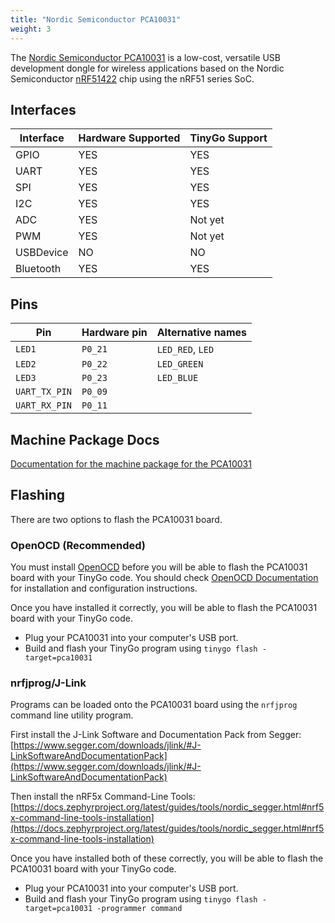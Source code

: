 ```yaml
---
title: "Nordic Semiconductor PCA10031"
weight: 3
---
```


The [Nordic Semiconductor PCA10031](https://www.nordicsemi.com/eng/Products/nRF51-Dongle) is a low-cost, versatile USB development dongle for wireless applications based on the Nordic Semiconductor [nRF51422](https://www.nordicsemi.com/eng/Products/ANT/nRF51422) chip using the nRF51 series SoC.

## Interfaces

| Interface | Hardware Supported | TinyGo Support |
| --------- | ------------- | ----- |
| GPIO      | YES | YES |
| UART      | YES | YES |
| SPI       | YES | YES |
| I2C       | YES | YES |
| ADC       | YES | Not yet |
| PWM       | YES | Not yet |
| USBDevice | NO  | NO  |
| Bluetooth | YES | YES |

## Pins

| Pin               | Hardware pin | Alternative names |
| ----------------- | ------------ | ----------------- |
| `LED1`            | `P0_21`      | `LED_RED`, `LED`  |
| `LED2`            | `P0_22`      | `LED_GREEN`       |
| `LED3`            | `P0_23`      | `LED_BLUE`        |
| `UART_TX_PIN`     | `P0_09`      |                   |
| `UART_RX_PIN`     | `P0_11`      |                   |

## Machine Package Docs

[Documentation for the machine package for the PCA10031](../machine/pca10031)

## Flashing

There are two options to flash the PCA10031 board.

### OpenOCD (Recommended)

You must install [OpenOCD](http://openocd.org/) before you will be able to flash the PCA10031 board with your TinyGo code.
You should check [OpenOCD Documentation](http://openocd.org/Documentation) for installation and configuration instructions.

Once you have installed it correctly, you will be able to flash the PCA10031 board with your TinyGo code.

- Plug your PCA10031 into your computer's USB port.
- Build and flash your TinyGo program using `tinygo flash -target=pca10031`

### nrfjprog/J-Link

Programs can be loaded onto the PCA10031 board using the `nrfjprog` command line utility program.

First install the J-Link Software and Documentation Pack from Segger: [https://www.segger.com/downloads/jlink/#J-LinkSoftwareAndDocumentationPack](https://www.segger.com/downloads/jlink/#J-LinkSoftwareAndDocumentationPack)

Then install the nRF5x Command-Line Tools: [https://docs.zephyrproject.org/latest/guides/tools/nordic_segger.html#nrf5x-command-line-tools-installation](https://docs.zephyrproject.org/latest/guides/tools/nordic_segger.html#nrf5x-command-line-tools-installation)

Once you have installed both of these correctly, you will be able to flash the PCA10031 board with your TinyGo code.

- Plug your PCA10031 into your computer's USB port.
- Build and flash your TinyGo program using `tinygo flash -target=pca10031 -programmer command`
